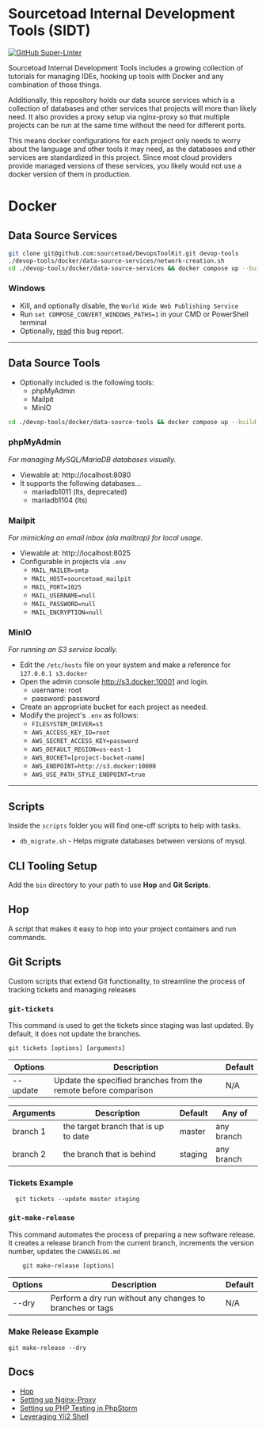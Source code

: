 # Sourcetoad Internal Development Tools (SIDT)

[![GitHub Super-Linter](https://github.com/sourcetoad/DevopsToolKit/workflows/Lint%20Code%20Base/badge.svg)](https://github.com/marketplace/actions/super-linter)

Sourcetoad Internal Development Tools includes a growing collection of tutorials
for managing IDEs, hooking up tools with Docker and any combination of those
things.

Additionally, this repository holds our data source services which is
a collection of databases and other services that projects will more than likely
need. It also provides a proxy setup via nginx-proxy so that multiple projects
can be run at the same time without the need for different ports.

This means docker configurations for each project only needs to worry about the
language and other tools it may need, as the databases and other services are
standardized in this project. Since most cloud providers provide managed versions
of these services, you likely would not use a docker version of them in production.

# Docker

## Data Source Services

```bash
git clone git@github.com:sourcetoad/DevopsToolKit.git devop-tools
./devop-tools/docker/data-source-services/network-creation.sh
cd ./devop-tools/docker/data-source-services && docker compose up --build -d
```

### Windows
* Kill, and optionally disable, the `World Wide Web Publishing Service`
* Run `set COMPOSE_CONVERT_WINDOWS_PATHS=1` in your CMD or PowerShell terminal
* Optionally, [read](https://github.com/docker/compose/issues/4303#issuecomment-379563170) this bug report.

---

## Data Source Tools
* Optionally included is the following tools:
  * phpMyAdmin
  * Mailpit
  * MinIO

```bash
cd ./devop-tools/docker/data-source-tools && docker compose up --build -d
```

### phpMyAdmin
_For managing MySQL/MariaDB databases visually._

* Viewable at: http://localhost:8080
* It supports the following databases...
  * mariadb1011 (lts, deprecated)
  * mariadb1104 (lts)

### Mailpit
_For mimicking an email inbox (ala mailtrap) for local usage._

* Viewable at: http://localhost:8025
* Configurable in projects via `.env`
  * `MAIL_MAILER=smtp`
  * `MAIL_HOST=sourcetoad_mailpit`
  * `MAIL_PORT=1025`
  * `MAIL_USERNAME=null`
  * `MAIL_PASSWORD=null`
  * `MAIL_ENCRYPTION=null`

### MinIO
_For running an S3 service locally._

* Edit the `/etc/hosts` file on your system and make a reference for `127.0.0.1 s3.docker`
* Open the admin console http://s3.docker:10001 and login.
  * username: root
  * password: password
* Create an appropriate bucket for each project as needed.
* Modify the project's `.env` as follows:
  * `FILESYSTEM_DRIVER=s3`
  * `AWS_ACCESS_KEY_ID=root`
  * `AWS_SECRET_ACCESS_KEY=password`
  * `AWS_DEFAULT_REGION=us-east-1`
  * `AWS_BUCKET=[project-bucket-name]`
  * `AWS_ENDPOINT=http://s3.docker:10000`
  * `AWS_USE_PATH_STYLE_ENDPOINT=true`

---

## Scripts

Inside the `scripts` folder you will find one-off scripts to help with tasks.

* `db_migrate.sh` - Helps migrate databases between versions of mysql.

## CLI Tooling Setup

Add the `bin` directory to your path to use **Hop** and **Git Scripts**.

## Hop

A script that makes it easy to hop into your project containers and run commands.

## Git Scripts

Custom scripts that extend Git functionality, to streamline the process of tracking tickets and managing releases

### `git-tickets`

This command is used to get the tickets since staging was last updated.
By default, it does not update the branches.

```shell
git tickets [options] [arguments]
```

| Options  | Description                                                     | Default |
|----------|-----------------------------------------------------------------|---------|
| --update | Update the specified branches from the remote before comparison | N/A     |

| Arguments | Description                          | Default | Any of     |
|-----------|--------------------------------------|---------|------------|
| branch 1  | the target branch that is up to date | master  | any branch |
| branch 2  | the branch that is behind            | staging | any branch |

### Tickets Example

```shell
  git tickets --update master staging
```

### `git-make-release`

This command automates the process of preparing a new software release.
It creates a release branch from the current branch, increments the version number, updates the `CHANGELOG.md`

```shell
    git make-release [options]
```

| Options | Description                                               | Default |
|---------|-----------------------------------------------------------|---------|
| --dry   | Perform a dry run without any changes to branches or tags | N/A     |

### Make Release Example

```shell
git make-release --dry
```

## Docs

* [Hop](docs/hop/README.md)
* [Setting up Nginx-Proxy](docs/nginx-proxy/README.md)
* [Setting up PHP Testing in PhpStorm](docs/phpstorm-docker/README.md)
* [Leveraging Yii2 Shell](docs/yii2/yii-shell.md)
